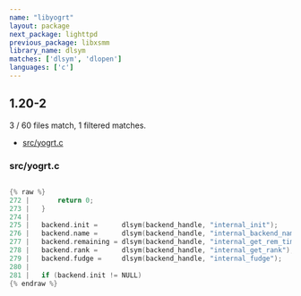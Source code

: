 ```yaml
---
name: "libyogrt"
layout: package
next_package: lighttpd
previous_package: libxsmm
library_name: dlsym
matches: ['dlsym', 'dlopen']
languages: ['c']
---
```

## 1.20-2
3 / 60 files match, 1 filtered matches.

 - [src/yogrt.c](#srcyogrtc)

### src/yogrt.c

```c

{% raw %}
272 | 		return 0;
273 | 	}
274 | 
275 | 	backend.init =      dlsym(backend_handle, "internal_init");
276 | 	backend.name =      dlsym(backend_handle, "internal_backend_name");
277 | 	backend.remaining = dlsym(backend_handle, "internal_get_rem_time");
278 | 	backend.rank =      dlsym(backend_handle, "internal_get_rank");
279 | 	backend.fudge =     dlsym(backend_handle, "internal_fudge");
280 | 
281 | 	if (backend.init != NULL)
{% endraw %}

```